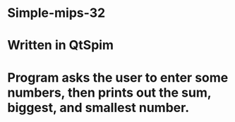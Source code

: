 # Simple-mips-32
# Written in QtSpim
# Program asks the user to enter some numbers, then prints out the sum, biggest, and smallest number.
